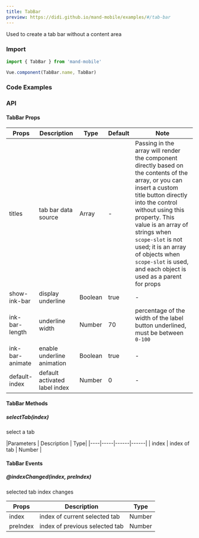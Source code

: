 ```yaml
---
title: TabBar
preview: https://didi.github.io/mand-mobile/examples/#/tab-bar
---
```


Used to create a tab bar without a content area

### Import

```javascript
import { TabBar } from 'mand-mobile'

Vue.component(TabBar.name, TabBar)
```

### Code Examples
<!-- DEMO -->

### API

#### TabBar Props
|Props | Description | Type | Default | Note|
|----|-----|------|------|------|
| titles | tab bar data source | Array | - | Passing in the array will render the component directly based on the contents of the array, or you can insert a custom title button directly into the control without using this property. This value is an array of strings when `scope-slot` is not used; it is an array of objects when `scope-slot` is used, and each object is used as a parent for props |
| show-ink-bar | display underline | Boolean | true | - |
| ink-bar-length | underline width | Number | 70 | percentage of the width of the label button underlined, must be between `0-100` |
| ink-bar-animate | enable underline animation | Boolean | true | - |
| default-index | default activated label index | Number | 0 | - |

#### TabBar Methods

##### selectTab(index)
select a tab

|Parameters | Description | Type|
|----|-----|------|------|
| index | index of tab | Number |

#### TabBar Events

##### @indexChanged(index, preIndex)
selected tab index changes

|Props | Description | Type|
|----|-----|------|
| index | index of current selected tab | Number |
| preIndex | index of previous selected tab | Number |
